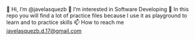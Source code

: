 👋 Hi, I’m @javelasquezb
👀 I’m interested in Software Developing
🌱 In this repo you will find a lot of practice files because I use it as playground to learn and to practice skills
📫 How to reach me javelasquezb.d.17@gmail.com
